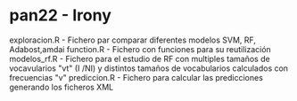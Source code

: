 # pan22 - Irony

exploracion.R - Fichero par comparar diferentes modelos SVM, RF, Adabost,amdai 
function.R - Fichero con funciones para su reutilización
modelos_rf.R - Fichero para el estudio de RF con multiples tamaños de vocavularios "vt" (I /NI) y distintos tamaños de vocabularios calculados con frecuencias "v"
prediccion.R - Fichero para calcular las predicciones generando los ficheros XML
